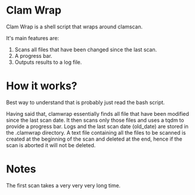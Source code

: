 # Clam Wrap

Clam Wrap is a shell script that wraps around clamscan.

It's main features are:

1. Scans all files that have been changed since the last scan.
2. A progress bar.
3. Outputs results to a log file.

# How it works?

Best way to understand that is probably just read the bash script.

Having said that, clamwrap essentially finds all file that have been modified since the last scan date.
It then scans only those files and uses a tqdm to provide a progress bar.
Logs and the last scan date (old_date) are stored in the .clamwrap directory.
A text file containing all the files to be scanned is created at the beginning of the scan and deleted at the end, hence if the scan is aborted it will not be deleted. 

# Notes

The first scan takes a very very very long time.
